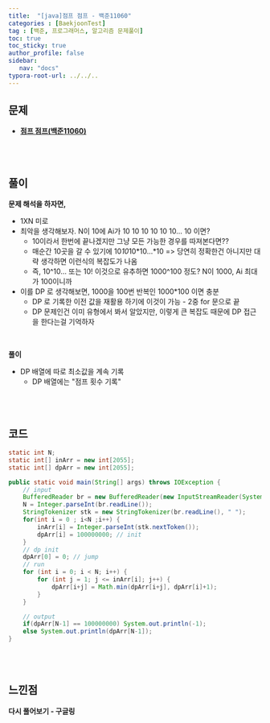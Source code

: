 ```yaml
---
title:  "[java]점프 점프 - 백준11060"
categories : [BaekjoonTest]
tag : [백준, 프로그래머스, 알고리즘 문제풀이]
toc: true
toc_sticky: true
author_profile: false
sidebar:
   nav: "docs"
typora-root-url: ../../..
---
```




## 문제

* **[점프 점프(백준11060)](https://www.acmicpc.net/problem/11060)**

<br><br>

## 풀이

**문제 해석을 하자면,**

* 1XN 미로
* 최악을 생각해보자. N이 10에 Ai가 10 10 10 10 10 10... 10 이면?
  * 10이라서 한번에 끝나겠지만 그냥 모든 가능한 경우를 따져본다면??
  * 매순간 10곳을 갈 수 있기에 10*10*10*10...*10 => 당연히 정확한건 아니지만 대략 생각하면 이런식의 복잡도가 나옴
  * 즉, 10^10... 또는 10! 이것으로 유추하면 1000^100 정도? N이 1000, Ai 최대가 100이니까
* 이를 DP 로 생각해보면, 1000을 100번 반복인 1000*100 이면 충분
  * DP 로 기록한 이전 값을 재활용 하기에 이것이 가능 - 2중 for 문으로 끝
  * DP 문제인건 이미 유형에서 봐서 알았지만, 이렇게 큰 복잡도 때문에 DP 접근을 한다는걸 기억하자

<br>

**풀이**

* DP 배열에 따로 최소값을 계속 기록
  * DP 배열에는 "점프 횟수 기록"

<br><br>

## 코드

```java
static int N;
static int[] inArr = new int[2055];
static int[] dpArr = new int[2055];

public static void main(String[] args) throws IOException {
    // input
    BufferedReader br = new BufferedReader(new InputStreamReader(System.in));
    N = Integer.parseInt(br.readLine());
    StringTokenizer stk = new StringTokenizer(br.readLine(), " ");
    for(int i = 0 ; i<N ;i++) {
        inArr[i] = Integer.parseInt(stk.nextToken());
        dpArr[i] = 100000000; // init
    }
    // dp init
    dpArr[0] = 0; // jump
    // run
    for (int i = 0; i < N; i++) {
        for (int j = 1; j <= inArr[i]; j++) {
            dpArr[i+j] = Math.min(dpArr[i+j], dpArr[i]+1);
        }
    }

    // output
    if(dpArr[N-1] == 100000000) System.out.println(-1);
    else System.out.println(dpArr[N-1]);
}
```

<br>**<br>**

## **느낀점**

**다시 풀어보기 - 구글링**
